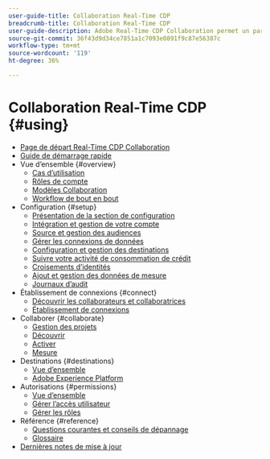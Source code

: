 ```yaml
---
user-guide-title: Collaboration Real-Time CDP
breadcrumb-title: Collaboration Real-Time CDP
user-guide-description: Adobe Real-Time CDP Collaboration permet un partage de données et une collaboration transparents et sécurisés entre les annonceurs et les éditeurs, ce qui facilite les informations sur les audiences en temps réel et les stratégies marketing personnalisées.
source-git-commit: 36f43d9d34ce7851a1c7093e0891f9c87e56387c
workflow-type: tm+mt
source-wordcount: '119'
ht-degree: 36%

---
```



# Collaboration Real-Time CDP {#using}

* [Page de départ Real-Time CDP Collaboration](./home.md)
* [Guide de démarrage rapide](./quick-start-guide.md)
* Vue d’ensemble {#overview}
   * [Cas d’utilisation](./overview/use-cases.md)
   * [Rôles de compte](./overview/roles.md)
   * [Modèles Collaboration](./overview/collaboration-patterns.md)
   * [Workflow de bout en bout](./overview/end-to-end-workflow.md)
* Configuration {#setup}
   * [Présentation de la section de configuration](./setup/setup-overview.md)
   * [Intégration et gestion de votre compte](./setup/onboard-account.md)
   * [Source et gestion des audiences](./setup/onboard-audiences.md)
   * [Gérer les connexions de données](./setup/manage-data-connection.md)
   * [Configuration et gestion des destinations](./setup/manage-destinations.md)
   * [Suivre votre activité de consommation de crédit](/help/guide/setup/my-activity.md)
   * [Croisements d’identités](./setup/identity-crosswalk.md)
   * [Ajout et gestion des données de mesure](./setup/onboard-measurement-data.md)
   * [Journaux d’audit](./setup/audit-logs.md)
* Établissement de connexions {#connect}
   * [Découvrir les collaborateurs et collaboratrices](./connect/discover-collaborators.md)
   * [Établissement de connexions](./connect/establishing-connections.md)
* Collaborer {#collaborate}
   * [Gestion des projets](./collaborate/manage-projects.md)
   * [Découvrir](./collaborate/discover.md)
   * [Activer](./collaborate/activate.md)
   * [Mesure](./collaborate/measure.md)
* Destinations {#destinations}
   * [Vue d’ensemble](./destinations/overview.md)
   * [Adobe Experience Platform](./destinations/experience-platform.md)
* Autorisations {#permissions}
   * [Vue d’ensemble](./permissions/overview.md)
   * [Gérer l’accès utilisateur](./permissions/manage-user-access.md)
   * [Gérer les rôles](./permissions/manage-roles.md)
* Référence {#reference}
   * [Questions courantes et conseils de dépannage](./faqs/common-questions.md)
   * [Glossaire](./glossary.md)
* [Dernières notes de mise à jour](./release-notes/latest.md)
